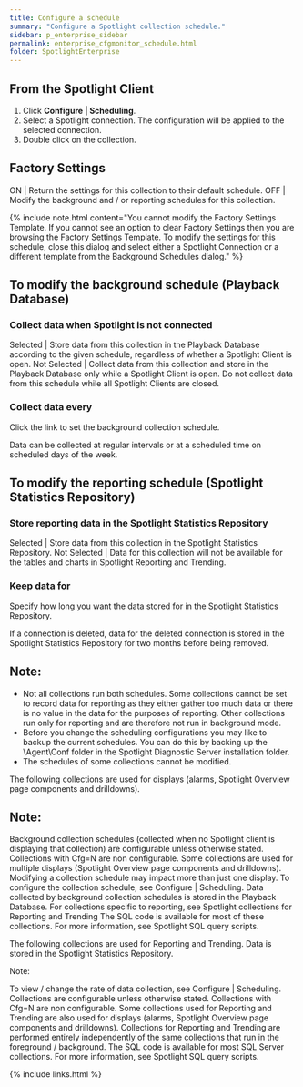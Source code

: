 ```yaml
---
title: Configure a schedule
summary: "Configure a Spotlight collection schedule."
sidebar: p_enterprise_sidebar
permalink: enterprise_cfgmonitor_schedule.html
folder: SpotlightEnterprise
---
```




## From the Spotlight Client

1. Click **Configure \| Scheduling**.
2. Select a Spotlight connection. The configuration will be applied to the selected connection.
3. Double click on the collection.


## Factory Settings

ON | Return the settings for this collection to their default schedule.
OFF | Modify the background and / or reporting schedules for this collection.

{% include note.html content="You cannot modify the Factory Settings Template. If you cannot see an option to clear Factory Settings then you are browsing the Factory Settings Template. To modify the settings for this schedule, close this dialog and select either a Spotlight Connection or a different template from the Background Schedules dialog." %}

## To modify the background schedule (Playback Database)

### Collect data when Spotlight is not connected

Selected | Store data from this collection in the Playback Database according to the given schedule, regardless of whether a Spotlight Client is open.
Not Selected | Collect data from this collection and store in the Playback Database only while a Spotlight Client is open. Do not collect data from this schedule while all Spotlight Clients are closed.

### Collect data every

Click the link to set the background collection schedule.

Data can be collected at regular intervals or at a scheduled time on scheduled days of the week.

## To modify the reporting schedule (Spotlight Statistics Repository)

### Store reporting data in the Spotlight Statistics Repository

Selected | Store data from this collection in the Spotlight Statistics Repository.
Not Selected | Data for this collection will not be available for the tables and charts in Spotlight Reporting and Trending.


### Keep data for

Specify how long you want the data stored for in the Spotlight Statistics Repository.

If a connection is deleted, data for the deleted connection is stored in the Spotlight Statistics Repository for two months before being removed.


## Note:

* Not all collections run both schedules. Some collections cannot be set to record data for reporting as they either gather too much data or there is no value in the data for the purposes of reporting. Other collections run only for reporting and are therefore not run in background mode.
* Before you change the scheduling configurations you may like to backup the current schedules. You can do this by backing up the \\Agent\\Conf folder in the Spotlight Diagnostic Server installation folder.
* The schedules of some collections cannot be modified.

The following collections are used for displays (alarms, Spotlight Overview page components and drilldowns).


## Note:

Background collection schedules (collected when no Spotlight client is displaying that collection) are configurable unless otherwise stated. Collections with Cfg=N are non configurable.
Some collections are used for multiple displays (Spotlight Overview page components and drilldowns). Modifying a collection schedule may impact more than just one display.
To configure the collection schedule, see Configure | Scheduling.
Data collected by background collection schedules is stored in the Playback Database.
For collections specific to reporting, see Spotlight collections for Reporting and Trending
The SQL code is available for most of these collections. For more information, see Spotlight SQL query scripts.  

The following collections are used for Reporting and Trending. Data is stored in the Spotlight Statistics Repository.


 Note:

To view / change the rate of data collection, see Configure | Scheduling. Collections are configurable unless otherwise stated. Collections with Cfg=N are non configurable.
Some collections used for Reporting and Trending are also used for displays (alarms, Spotlight Overview page components and drilldowns). Collections for Reporting and Trending are performed entirely independently of the same collections that run in the foreground / background.
The SQL code is available for most SQL Server collections. For more information, see Spotlight SQL query scripts.  



{% include links.html %}
